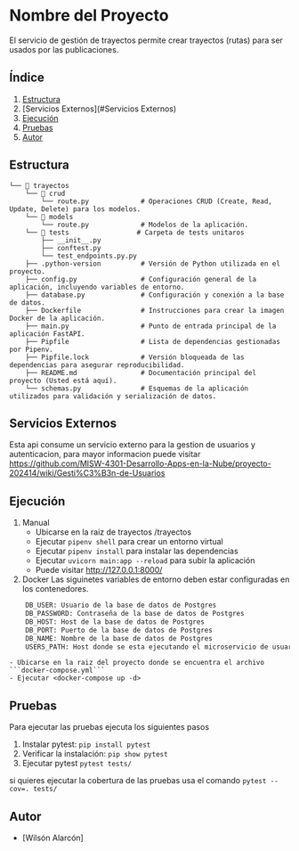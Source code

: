 # Nombre del Proyecto

El servicio de gestión de trayectos permite crear trayectos (rutas) para ser usados por las publicaciones.

## Índice

1. [Estructura](#estructura)
2. [Servicios Externos](#Servicios Externos)
3. [Ejecución](#ejecución)
4. [Pruebas](#pruebas)
5. [Autor](#autor)

## Estructura

```
└── 📁 trayectos
    └── 📁 crud                 
        └── route.py             # Operaciones CRUD (Create, Read, Update, Delete) para los modelos.
	└── 📁 models                
        └── route.py         	 # Modelos de la aplicación.
	└── 📁 tests                 # Carpeta de tests unitaros
        ├── __init__.py
        ├── conftest.py
        └── test_endpoints.py.py
    ├── .python-version          # Versión de Python utilizada en el proyecto.
    ├── config.py                # Configuración general de la aplicación, incluyendo variables de entorno.   
    ├── database.py              # Configuración y conexión a la base de datos.
    ├── Dockerfile               # Instrucciones para crear la imagen Docker de la aplicación.
    ├── main.py                  # Punto de entrada principal de la aplicación FastAPI.
    ├── Pipfile                  # Lista de dependencias gestionadas por Pipenv.
    ├── Pipfile.lock             # Versión bloqueada de las dependencias para asegurar reproducibilidad.
    ├── README.md                # Documentación principal del proyecto (Usted está aquí).    
    └── schemas.py               # Esquemas de la aplicación utilizados para validación y serialización de datos.

```

## Servicios Externos

Esta api consume un servicio externo para la gestion de usuarios y autenticacion, para mayor informacion puede visitar https://github.com/MISW-4301-Desarrollo-Apps-en-la-Nube/proyecto-202414/wiki/Gesti%C3%B3n-de-Usuarios

## Ejecución
1. Manual
	- Ubicarse en la raiz de trayectos /trayectos
	- Ejecutar ```pipenv shell``` para crear un entorno virtual
	- Ejecutar ```pipenv install``` para instalar las dependencias
	- Ejecutar ```uvicorn main:app --reload``` para subir la aplicación
	- Puede visitar http://127.0.0.1:8000/
2. Docker
    Las siguinetes variables de entorno deben estar configuradas en los contenedores.
```bash
    DB_USER: Usuario de la base de datos de Postgres
    DB_PASSWORD: Contraseña de la base de datos de Postgres
    DB_HOST: Host de la base de datos de Postgres
    DB_PORT: Puerto de la base de datos de Postgres
    DB_NAME: Nombre de la base de datos de Postgres
    USERS_PATH: Host donde se esta ejecutando el microservicio de usuarios en formato <PROTOCOL>://<HOST>:<PORT>, Ej: http://   localhost:3000, http://users (PORT es opcional)
```

	- Ubicarse en la raiz del proyecto donde se encuentra el archivo ```docker-compose.yml```
	- Ejecutar <docker-compose up -d>

## Pruebas

Para ejecutar las pruebas ejecuta los siguientes pasos

1. Instalar pytest:  ```pip install pytest```
2. Verificar la instalación: ```pip show pytest```
3. Ejecutar pytest ```pytest tests/```

si quieres ejecutar la cobertura de las pruebas usa el comando ```pytest --cov=. tests/```

## Autor

* [Wilsón Alarcón]
